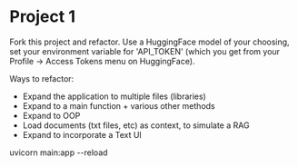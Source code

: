 # Project 1
Fork this project and refactor. Use a HuggingFace model of your choosing, set your environment variable for 'API_TOKEN' (which you get from your Profile -> Access Tokens menu on HuggingFace). 

Ways to refactor:
- Expand the application to multiple files (libraries)
- Expand to a main function + various other methods
- Expand to OOP
- Load documents (txt files, etc) as context, to simulate a RAG
- Expand to incorporate a Text UI

uvicorn main:app --reload